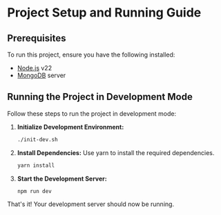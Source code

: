 # Project Setup and Running Guide

## Prerequisites
To run this project, ensure you have the following installed:
- [Node.js](https://nodejs.org/) v22
- [MongoDB](https://www.mongodb.com/) server

## Running the Project in Development Mode

Follow these steps to run the project in development mode:

1. **Initialize Development Environment:**
    ```bash
    ./init-dev.sh
    ```

2. **Install Dependencies:**
    Use yarn to install the required dependencies.
    ```bash
    yarn install
    ```

3. **Start the Development Server:**
    ```bash
    npm run dev
    ```

That's it! Your development server should now be running.
